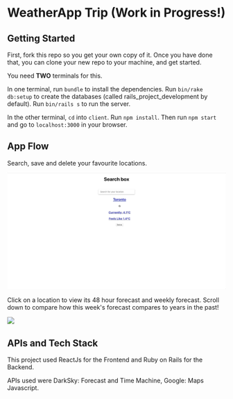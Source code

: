 # WeatherApp Trip (Work in Progress!)

## Getting Started
First, fork this repo so you get your own copy of it. Once you have done that, you can clone your new repo to your machine, and get started.

You need **TWO** terminals for this.

In one terminal, run `bundle` to install the dependencies. Run `bin/rake db:setup` to create the databases (called rails_project_development by default). Run `bin/rails s` to run the server.

In the other terminal, `cd` into `client`. Run `npm install`. Then run `npm start` and go to `localhost:3000` in your browser.

## App Flow
Search, save and delete your favourite locations.

![](Weather1.gif)

Click on a location to view its 48 hour forecast and weekly forecast. 
Scroll down to compare how this week's forecast compares to years in the past!

![](Weather2.gif)

## APIs and Tech Stack
This project used ReactJs for the Frontend and Ruby on Rails for the Backend.

APIs used were DarkSky: Forecast and Time Machine, Google: Maps Javascript.
